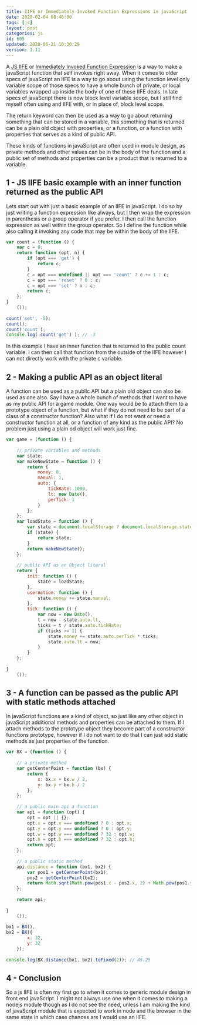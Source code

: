 ```yaml
---
title: IIFE or Immediately Invoked Function Expressions in javaScript
date: 2020-02-04 08:46:00
tags: [js]
layout: post
categories: js
id: 605
updated: 2020-06-21 10:30:29
version: 1.11
---
```


A [JS IIFE](https://developer.mozilla.org/en-US/docs/Glossary/IIFE) or [Immediately Invoked Function Expression](https://en.wikipedia.org/wiki/Immediately_invoked_function_expression) is a way to make a javaScript function that self invokes right away. When it comes to older specs of javaScript an IIFE is a way to go about using the function level only variable scope of those specs to have a whole bunch of private, or local variables wrapped up inside the body of one of these IIFE deals. In late specs of javaScript there is now block level variable scope, but I still find myself often using and IIFE with, or in place of, block level scope.

The return keyword can then be used as a way to go about returning something that can be stored in a variable, this something that is returned can be a plain old object with properties, or a function, or a function with properties that serves as a kind of public API. 

These kinds of functions in javaScript are often used in module design, as private methods and other values can be in the body of the function and a public set of methods and properties can be a product that is returned to a variable.

<!-- more -->

## 1 - JS IIFE basic example with an inner function returned as the public API

Lets start out with just a basic example of an IIFE in javaScript. I do so by just writing a function expression like always, but I then wrap the expression in parenthesis or a group operator if you prefer. I then call the function expression as well within the group operator. So I define the function while also calling it invoking any code that may be within the body of the IIFE.

```js
var count = (function () {
    var c = 0;
    return function (opt, n) {
        if (opt === 'get') {
            return c;
        }
        c = opt === undefined || opt === 'count' ? c += 1 : c;
        c = opt === 'reset' ? 0 : c;
        c = opt === 'set' ? n : c;
        return c;
    };
}
    ());
 
count('set', -5);
count();
count('count');
console.log( count('get') ); // -3
```

In this example I have an inner function that is returned to the public count variable. I can then call that function from the outside of the IIFE however I can not directly work with the private c variable.

## 2 - Making a public API as an object literal

A function can be used as a public API but a plain old object can also be used as one also. Say I have a whole bunch of methods that I want to have as my public API for a game module. One way would be to attach them to a prototype object of a function, but what if they do not need to be part of a class of a constructor function? Also what if I do not want or need a constructor function at all, or a function of any kind as the public API? No problem just using a plain od object will work just fine.

```js
var game = (function () {
 
    // private variables and methods
    var state;
    var makeNewState = function () {
        return {
            money: 0,
            manual: 1,
            auto: {
                tickRate: 1000,
                lt: new Date(),
                perTick: 1
            }
        };
    };
    var loadState = function () {
        var state = document.localStorage ? document.localStorage.state : false;
        if (state) {
            return state;
        }
        return makeNewState();
    };
 
    // public API as an Object literal
    return {
        init: function () {
            state = loadState;
        },
        userAction: function () {
            state.money += state.manual;
        },
        tick: function () {
            var now = new Date(),
            t = now - state.auto.lt,
            ticks = t / state.auto.tickRate;
            if (ticks >= 1) {
                state.money += state.auto.perTick * ticks;
                state.auto.lt = now;
            }
        }
    };
 
}
    ());
```

## 3 - A function can be passed as the public API with static methods attached

In javaScript functions are a kind of object, so just like any other object in javaScript additional methods and properties can be attached to them. If I attach methods to the prototype object they become part of a constructor functions prototype, however if I do not want to do that I can just add static methods as just properties of the function.

```js
var BX = (function () {
 
    // a private method
    var getCenterPoint = function (bx) {
        return {
            x: bx.x + bx.w / 2,
            y: bx.y + bx.h / 2
        };
    };
 
    // a public main api a function
    var api = function (opt) {
        opt = opt || {};
        opt.x = opt.x === undefined ? 0 : opt.x;
        opt.y = opt.y === undefined ? 0 : opt.y;
        opt.w = opt.w === undefined ? 32 : opt.w;
        opt.h = opt.h === undefined ? 32 : opt.h;
        return opt;
    };
 
    // a public static method
    api.distance = function (bx1, bx2) {
        var pos1 = getCenterPoint(bx1),
        pos2 = getCenterPoint(bx2);
        return Math.sqrt(Math.pow(pos1.x - pos2.x, 2) + Math.pow(pos1.y - pos2.y, 2));
    };
 
    return api;
 
}
    ());
 
bx1 = BX(),
bx2 = BX({
        x: 32,
        y: 32
    });
 
console.log(BX.distance(bx1, bx2).toFixed(2)); // 45.25
```

## 4 - Conclusion

So a js IIFE is often my first go to when it comes to generic module design in front end javaScript. I might not always use one when it comes to making a nodejs module though as I do not see the need, unless I am making the kind of javaScript module that is expected to work in node and the browser in the same state in which case chances are I would use an IIFE.